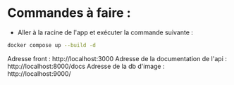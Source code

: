 # Commandes à faire :

- Aller à la racine de l'app et exécuter la commande suivante :

```bash
docker compose up --build -d
```

Adresse front : http://localhost:3000
Adresse de la documentation de l'api : http://localhost:8000/docs
Adresse de la db d'image : http://localhost:9000/

